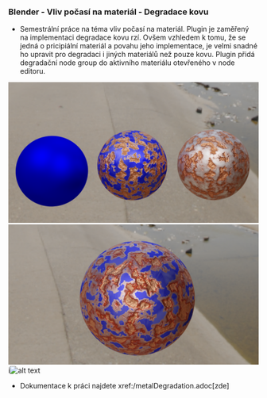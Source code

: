 ### Blender - Vliv počasí na materiál - Degradace kovu
* Semestrální práce na téma vliv počasí na materiál. Plugin je zaměřený na implementaci degradace kovu rzí. Ovšem vzhledem k tomu, že se jedná o pricipiální materiál a povahu jeho implementace, 
je velmi snadné ho upravit pro degradaci i jiných materiálů než pouze kovu. Plugin přidá degradační node group do aktivního materiálu otevřeného v node editoru.

![alt text](img/metal_degradation/result.png)
![alt text](img/metal_degradation/result_1.png)
i![alt text](metal_degradation/result_2.png)

* Dokumentace k práci najdete xref:/metalDegradation.adoc[zde]
